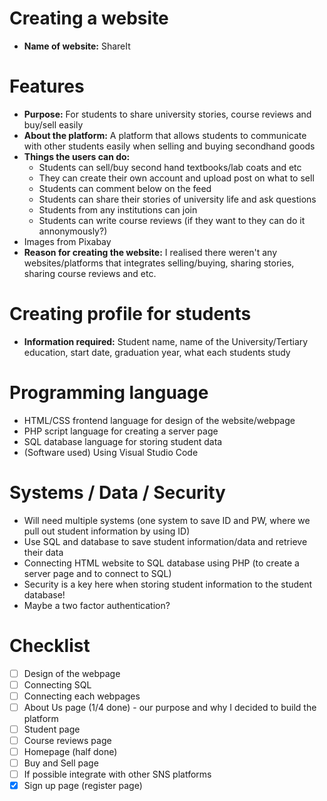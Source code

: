 # Creating a website
- **Name of website:** ShareIt

# Features 
- **Purpose:** For students to share university stories, course reviews and buy/sell easily
- **About the platform:** A platform that allows students to communicate with other students easily when selling and buying secondhand goods
- **Things the users can do:**
    - Students can sell/buy second hand textbooks/lab coats and etc
    - They can create their own account and upload post on what to sell
    - Students can comment below on the feed
    - Students can share their stories of university life and ask questions
    - Students from any institutions can join
    - Students can write course reviews (if they want to they can do it annonymously?)
- Images from Pixabay
- **Reason for creating the website:** I realised there weren't any websites/platforms that integrates selling/buying, sharing stories, sharing course reviews and etc. 

# Creating profile for students
- **Information required:** Student name, name of the University/Tertiary education, start date, graduation year, what each students study 


# Programming language
- HTML/CSS frontend language for design of the website/webpage
- PHP script language for creating a server page
- SQL database language for storing student data 
- (Software used) Using Visual Studio Code


# Systems / Data / Security
- Will need multiple systems (one system to save ID and PW, where we pull out student information by using ID)
- Use SQL and database to save student information/data and retrieve their data 
- Connecting HTML website to SQL database using PHP (to create a server page and to connect to SQL)
- Security is a key here when storing student information to the student database!
- Maybe a two factor authentication? 

# Checklist
- [ ] Design of the webpage
- [ ] Connecting SQL 
- [ ] Connecting each webpages
- [ ] About Us page (1/4 done) - our purpose and why I decided to build the platform
- [ ] Student page
- [ ] Course reviews page
- [ ] Homepage (half done)
- [ ] Buy and Sell page
- [ ] If possible integrate with other SNS platforms 
- [x] Sign up page (register page)
